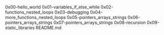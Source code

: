 0x00-hello_world 0x01-variables_if_else_while 0x02-functions_nested_loops 0x03-debugging 0x04-more_functions_nested_loops 0x05-pointers_arrays_strings 0x06-pointers_arrays_strings 0x07-pointers_arrays_strings 0x08-recursion 0x09-static_libraries README.md
